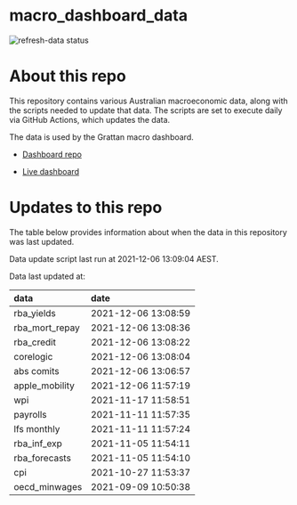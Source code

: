 
<!-- README.md is generated from README.Rmd. Please edit that file -->

# macro\_dashboard\_data

<!-- badges: start -->

![refresh-data
status](https://github.com/grattan/macro_dashboard_data/workflows/refresh-data/badge.svg)

<!-- badges: end -->

# About this repo

This repository contains various Australian macroeconomic data, along
with the scripts needed to update that data. The scripts are set to
execute daily via GitHub Actions, which updates the data.

The data is used by the Grattan macro dashboard.

  - [Dashboard repo](https://github.com/grattan/macrodashboard)

  - [Live dashboard](https://mattcowgill.shinyapps.io/macrodashboard/)

# Updates to this repo

The table below provides information about when the data in this
repository was last updated.

Data update script last run at 2021-12-06 13:09:04 AEST.

Data last updated at:

| data             | date                |
| :--------------- | :------------------ |
| rba\_yields      | 2021-12-06 13:08:59 |
| rba\_mort\_repay | 2021-12-06 13:08:36 |
| rba\_credit      | 2021-12-06 13:08:22 |
| corelogic        | 2021-12-06 13:08:04 |
| abs comits       | 2021-12-06 13:06:57 |
| apple\_mobility  | 2021-12-06 11:57:19 |
| wpi              | 2021-11-17 11:58:51 |
| payrolls         | 2021-11-11 11:57:35 |
| lfs monthly      | 2021-11-11 11:57:24 |
| rba\_inf\_exp    | 2021-11-05 11:54:11 |
| rba\_forecasts   | 2021-11-05 11:54:10 |
| cpi              | 2021-10-27 11:53:37 |
| oecd\_minwages   | 2021-09-09 10:50:38 |
